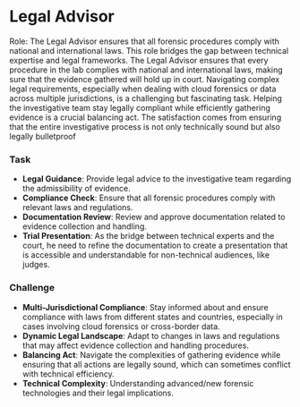# Legal Advisor

Role: The Legal Advisor ensures that all forensic procedures comply with national and international laws.
This role bridges the gap between technical expertise and legal frameworks. The Legal Advisor ensures that
every procedure in the lab complies with national and international laws, making sure that the evidence gathered
will hold up in court. Navigating complex legal requirements, especially when dealing with cloud forensics or
data across multiple jurisdictions, is a challenging but fascinating task. Helping the investigative team stay
legally compliant while efficiently gathering evidence is a crucial balancing act. The satisfaction comes from
ensuring that the entire investigative process is not only technically sound but also legally bulletproof

### Task

 - **Legal Guidance**: Provide legal advice to the investigative team regarding the admissibility of evidence.
 - **Compliance Check**: Ensure that all forensic procedures comply with relevant laws and regulations.
 - **Documentation Review**: Review and approve documentation related to evidence collection and handling.
 - **Trial Presentation**: As the bridge between technical experts and the court, he need to refine the documentation to create a presentation that is accessible and understandable for non-technical audiences, like judges. 

### Challenge

 - **Multi-Jurisdictional Compliance**: Stay informed about and ensure compliance with laws from different states and countries, especially in cases involving cloud forensics or cross-border data.
 - **Dynamic Legal Landscape**: Adapt to changes in laws and regulations that may affect evidence collection and handling procedures.
 - **Balancing Act**: Navigate the complexities of gathering evidence while ensuring that all actions are legally sound, which can sometimes conflict with technical efficiency.
 - **Technical Complexity**: Understanding advanced/new forensic technologies and their legal implications.
